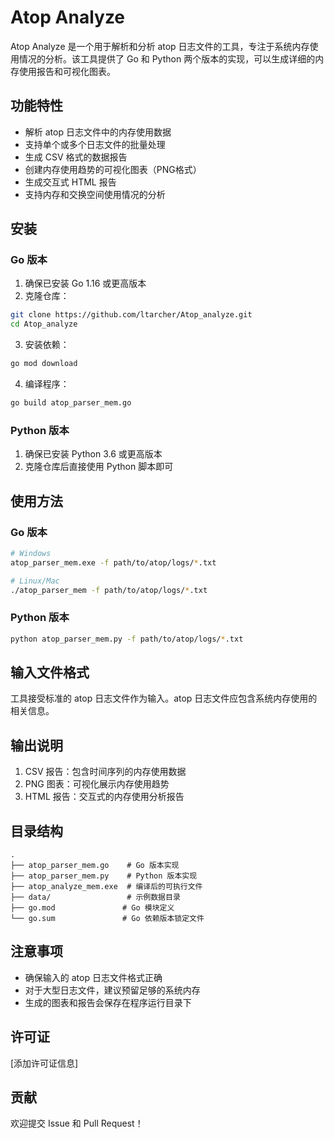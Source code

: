 # Atop Analyze

Atop Analyze 是一个用于解析和分析 atop 日志文件的工具，专注于系统内存使用情况的分析。该工具提供了 Go 和 Python 两个版本的实现，可以生成详细的内存使用报告和可视化图表。

## 功能特性

- 解析 atop 日志文件中的内存使用数据
- 支持单个或多个日志文件的批量处理
- 生成 CSV 格式的数据报告
- 创建内存使用趋势的可视化图表（PNG格式）
- 生成交互式 HTML 报告
- 支持内存和交换空间使用情况的分析

## 安装

### Go 版本

1. 确保已安装 Go 1.16 或更高版本
2. 克隆仓库：
```bash
git clone https://github.com/ltarcher/Atop_analyze.git
cd Atop_analyze
```
3. 安装依赖：
```bash
go mod download
```
4. 编译程序：
```bash
go build atop_parser_mem.go
```

### Python 版本

1. 确保已安装 Python 3.6 或更高版本
2. 克隆仓库后直接使用 Python 脚本即可

## 使用方法

### Go 版本

```bash
# Windows
atop_parser_mem.exe -f path/to/atop/logs/*.txt

# Linux/Mac
./atop_parser_mem -f path/to/atop/logs/*.txt
```

### Python 版本

```bash
python atop_parser_mem.py -f path/to/atop/logs/*.txt
```

## 输入文件格式

工具接受标准的 atop 日志文件作为输入。atop 日志文件应包含系统内存使用的相关信息。

## 输出说明

1. CSV 报告：包含时间序列的内存使用数据
2. PNG 图表：可视化展示内存使用趋势
3. HTML 报告：交互式的内存使用分析报告

## 目录结构

```
.
├── atop_parser_mem.go    # Go 版本实现
├── atop_parser_mem.py    # Python 版本实现
├── atop_analyze_mem.exe  # 编译后的可执行文件
├── data/                 # 示例数据目录
├── go.mod               # Go 模块定义
└── go.sum               # Go 依赖版本锁定文件
```

## 注意事项

- 确保输入的 atop 日志文件格式正确
- 对于大型日志文件，建议预留足够的系统内存
- 生成的图表和报告会保存在程序运行目录下

## 许可证

[添加许可证信息]

## 贡献

欢迎提交 Issue 和 Pull Request！